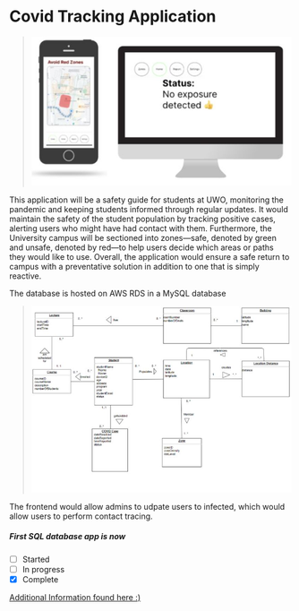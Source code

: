 # Covid Tracking Application
>
> ![](images/Capture.JPG)

This application will be a safety guide for students at UWO, monitoring the pandemic and keeping students informed through regular updates. It would maintain the safety of the student population by tracking positive cases, alerting users who might have had contact with them. Furthermore, the University campus will be sectioned into zones—safe, denoted by green and unsafe, denoted by red—to help users decide which areas or paths they would like to use. Overall, the application would ensure a safe return to campus with a preventative solution in addition to one that is simply reactive.

The database is hosted on AWS RDS in a MySQL database

> ![](images/images2.jpg)

The frontend would allow admins to udpate users to infected, which would allow users to perform contact tracing.

##### First SQL database app is now
- [ ] Started
- [ ] In progress
- [x] Complete

[Additional Information found here :)](https://docs.google.com/document/d/1YaBXHer-vq4s93-e8aOlUPx0M6-vDPe1kSAphw2IGYE/edit?usp=sharing)






